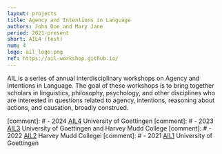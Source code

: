 ```yaml
---
layout: projects
title: Agency and Intentions in Language
authors: John Doe and Mary Jane
period: 2021-present
short: AIL4 (test)
num: 4
logo: ail_logo.png
ref: https://ail-workshop.github.io/
---
```

AIL is a series of annual interdisciplinary workshops on Agency and Intentions in Language. The goal of these workshops is to bring together scholars in linguistics, philosophy, psychology, and other disciplines who are interested in questions related to agency, intentions, reasoning about actions, and causation, broadly construed.

[comment]: # - 2024 <a href="https://ail-workshop.github.io/AIL4-Workshop/">AIL4</a> University of Goettingen
[comment]: # - 2023 <a href="https://ail-workshop.github.io/AIL3-Workshop/">AIL3</a> University of Goettingen and Harvey Mudd College
[comment]: # - 2022 <a href="https://ail-workshop.github.io/AIL2-Workshop/">AIL2</a> Harvey Mudd Collegei
[comment]: # - 2021 <a href="https://ail-workshop.github.io/AIL1-Workshop/">AIL1</a> University of Goettingen
